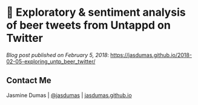 # :beers: Exploratory & sentiment analysis of beer tweets from Untappd on Twitter

_Blog post published on February 5, 2018_: https://jasdumas.github.io/2018-02-05-exploring_untp_beer_twitter/


## Contact Me

Jasmine Dumas | [@jasdumas](https://twitter.com/jasdumas) | [jasdumas.github.io](http://jasdumas.github.io/)

